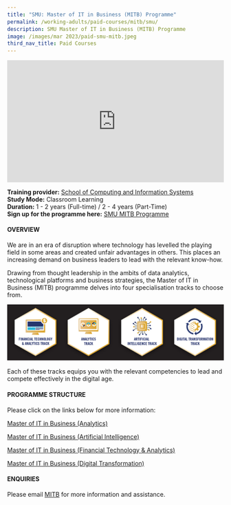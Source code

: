 ```yaml
---
title: "SMU: Master of IT in Business (MITB) Programme"
permalink: /working-adults/paid-courses/mitb/smu/
description: SMU Master of IT in Business (MITB) Programme
image: /images/mar 2023/paid-smu-mitb.jpeg
third_nav_title: Paid Courses
---
```

<div style="max-width: 1280px">
    <div
        style="
            height: 0;
            overflow: hidden;
            position: relative;
            padding-bottom: 56.25%;
        "
    >
        <iframe
            src="https://www.youtube.com/embed/MSUB9w9kkf0"
            height="720"
            width="1280"
            frameborder="0"
            title="YouTube video player"
            allow="accelerometer; autoplay; clipboard-write; encrypted-media; gyroscope; picture-in-picture"
            style="
                top: 0;
                left: 0;
                right: 0;
                bottom: 0;
                height: 100%;
                border: none;
                max-width: 100%;
                position: absolute;
            "
        ></iframe>
    </div>
</div>

**Training provider:** [School of Computing and Information Systems](https://scis.smu.edu.sg/)<br>
**Study Mode:** Classroom Learning   
**Duration:** 1 - 2 years (Full-time) / 2 - 4 years (Part-Time)  
**Sign up for the programme here:** [SMU MITB Programme](https://scis.smu.edu.sg/master-it-business/apply-now)

#### **OVERVIEW**

We are in an era of disruption where technology has levelled the playing field in some areas and created unfair advantages in others. This places an increasing demand on business leaders to lead with the relevant know-how.

Drawing from thought leadership in the ambits of data analytics, technological platforms and business strategies, the Master of IT in Business (MITB) programme delves into four specialisation tracks to choose from.  

![SMU Master of IT in Business Programme Tracks](/images/mar%202023/mitb-icons.png)

Each of these tracks equips you with the relevant competencies to lead and compete effectively in the digital age.


#### **PROGRAMME STRUCTURE**

Please click on the links below for more information:   

[Master of IT in Business (Analytics)](https://scis.smu.edu.sg/master-it-business/analytics-track/curriculum)

[Master of IT in Business (Artificial Intelligence)](https://scis.smu.edu.sg/master-it-business/artificial-inteligence-track/curriculum)  

[Master of IT in Business (Financial Technology & Analytics)](https://scis.smu.edu.sg/master-it-business/financial-technology-and-analytics-track/curriculum)  

[Master of IT in Business (Digital Transformation)](https://scis.smu.edu.sg/master-it-business/digital-transformation-track/curriculum)

#### **ENQUIRIES**
Please email [MITB](https://scis.smu.edu.sg/master-it-business/academic-experience/faculty-staff/mitb-staff) for more information and assistance.